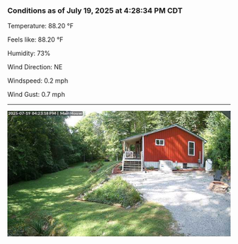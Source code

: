 ### Conditions as of July 19, 2025 at 4:28:34 PM CDT 

Temperature: 88.20 &deg;F

Feels like: 88.20 &deg;F

Humidity: 73%

Wind Direction: NE

Windspeed: 0.2 mph

Wind Gust: 0.7 mph

---

<img src="./images/latest.jpeg"/>

